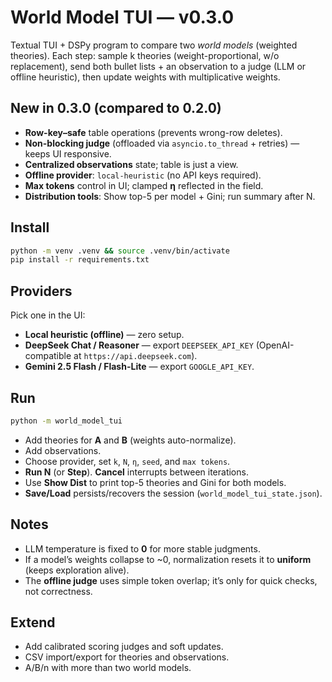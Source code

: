
# World Model TUI — v0.3.0

Textual TUI + DSPy program to compare two *world models* (weighted theories).
Each step: sample k theories (weight-proportional, w/o replacement), send both bullet lists + an observation to a judge (LLM or offline heuristic), then update weights with multiplicative weights.

## New in 0.3.0 (compared to 0.2.0)
- **Row-key–safe** table operations (prevents wrong-row deletes).
- **Non-blocking judge** (offloaded via `asyncio.to_thread` + retries) — keeps UI responsive.
- **Centralized observations** state; table is just a view.
- **Offline provider**: `local-heuristic` (no API keys required).
- **Max tokens** control in UI; clamped **η** reflected in the field.
- **Distribution tools**: Show top-5 per model + Gini; run summary after N.

## Install
```bash
python -m venv .venv && source .venv/bin/activate
pip install -r requirements.txt
```

## Providers
Pick one in the UI:
- **Local heuristic (offline)** — zero setup.
- **DeepSeek Chat / Reasoner** — export `DEEPSEEK_API_KEY` (OpenAI-compatible at `https://api.deepseek.com`).
- **Gemini 2.5 Flash / Flash-Lite** — export `GOOGLE_API_KEY`.

## Run
```bash
python -m world_model_tui
```
- Add theories for **A** and **B** (weights auto-normalize).
- Add observations.
- Choose provider, set `k`, `N`, `η`, `seed`, and `max tokens`.
- **Run N** (or **Step**). **Cancel** interrupts between iterations.
- Use **Show Dist** to print top-5 theories and Gini for both models.
- **Save/Load** persists/recovers the session (`world_model_tui_state.json`).

## Notes
- LLM temperature is fixed to **0** for more stable judgments.
- If a model’s weights collapse to ~0, normalization resets it to **uniform** (keeps exploration alive).
- The **offline judge** uses simple token overlap; it’s only for quick checks, not correctness.

## Extend
- Add calibrated scoring judges and soft updates.
- CSV import/export for theories and observations.
- A/B/n with more than two world models.
